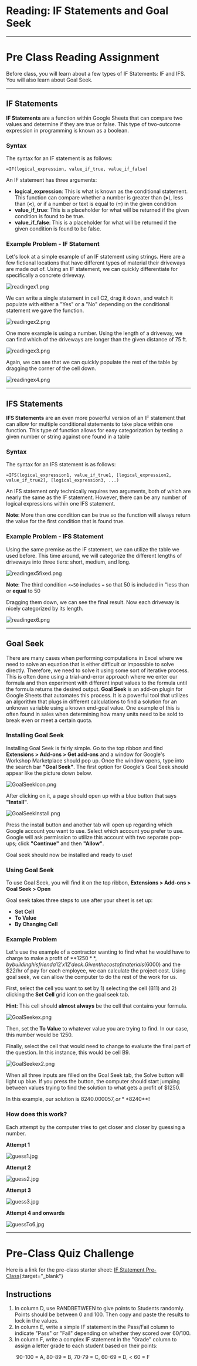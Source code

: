 #  Reading: IF Statements and Goal Seek

---

# Pre Class Reading Assignment

Before class, you will learn about a few types of IF Statements: IF and IFS. You will also learn about Goal Seek.

---

## IF Statements

**IF Statements** are a function within Google Sheets that can compare two values and determine if they are true or false. This type of two-outcome expression in programming is known as a boolean.

### Syntax

The syntax for an IF statement is as follows:

    =IF(logical_expression, value_if_true, value_if_false)

An IF statement has three arguments:

- **logical_expression**: This is what is known as the conditional statement. This function can compare whether a number is greater than (**>**), less than (**<**), or if a number or text is equal to (**=**) in the given condition
- **value_if_true**: This is a placeholder for what will be returned if the given condition is found to be true.
- **value_if_false**: This is a placeholder for what will be returned if the given condition is found to be false.

### Example Problem - IF Statement

Let's look at a simple example of an IF statement using strings. Here are a few fictional locations that have different types of material their driveways are made out of. Using an IF statement, we can quickly differentiate for specifically a concrete driveway.

![readingex1.png](images/readingex1.png)

We can write a single statement in cell C2, drag it down, and watch it populate with either a "Yes" or a "No" depending on the conditional statement we gave the function.

![readingex2.png](images/readingex2.png)

One more example is using a number. Using the length of a driveway, we can find which of the driveways are longer than the given distance of 75 ft.

![readingex3.png](images/readingex3.png)

Again, we can see that we can quickly populate the rest of the table by dragging the corner of the cell down.

![readingex4.png](images/readingex4.png)

---

## IFS Statements

**IFS Statements** are an even more powerful version of an IF statement that can allow for multiple conditional statements to take place within one function. This type of function allows for easy categorization by testing a given number or string against one found in a table

### Syntax

The syntax for an IFS statement is as follows:

    =IFS(logical_expression1, value_if_true1, [logical_expression2, value_if_true2], [logical_expression3, ...)

An IFS statement only technically requires two arguments, both of which are nearly the same as the IF statement. However, there can be any number of logical expressions within one IFS statement.

**Note**: More than one condition can be true so the function will always return the value for the first condition that is found true.

### Example Problem - IFS Statement

Using the same premise as the IF statement, we can utilize the table we used before. This time around, we will categorize the different lengths of driveways into three tiers: short, medium, and long.

![readingex5fixed.png](images/readingex5fixed.png)

**Note**: The third condition ```<=50``` includes ```=``` so that 50 is included in "less than or **equal** to 50

Dragging them down, we can see the final result. Now each driveway is nicely categorized by its length.

![readingex6.png](images/readingex6.png)

---

## Goal Seek

There are many cases when performing computations in Excel where we need to solve an equation that is either difficult or impossible to solve directly. Therefore, we need to solve it using some sort of iterative process. This is often done using a trial-and-error approach where we enter our formula and then experiment with different input values to the formula until the formula returns the desired output. **Goal Seek** is an add-on plugin for Google Sheets that automates this process. It is a powerful tool that utilizes an algorithm that plugs in different calculations to find a solution for an unknown variable using a known end-goal value. One example of this is often found in sales when determining how many units need to be sold to break even or meet a certain quota.

### Installing Goal Seek

Installing Goal Seek is fairly simple. Go to the top ribbon and find **Extensions > Add-ons > Get add-ons** and a window for Google's Workshop Marketplace should pop up. Once the window opens, type into the search bar **"Goal Seek"**. The first option for Google's Goal Seek should appear like the picture down below. 

![GoalSeekIcon.png](images/GoalSeekIcon.png)

After clicking on it, a page should open up with a blue button that says **"Install"**. 

![GoalSeekInstall.png](images/GoalSeekInstall.png)

Press the install button and another tab will open up regarding which Google account you want to use. Select which account you prefer to use. Google will ask permission to utilize this account with two separate pop-ups; click **"Continue"** and then **"Allow"**. 

Goal seek should now be installed and ready to use!

### Using Goal Seek

To use Goal Seek, you will find it on the top ribbon, **Extensions > Add-ons > Goal Seek > Open**

Goal seek takes three steps to use after your sheet is set up:

- **Set Cell**
- **To Value**
- **By Changing Cell**

### Example Problem 
Let's use the example of a contractor wanting to find what he would have to charge to make a profit of **$1250**, by building his friend a 12' x 12' deck. Given the cost of materials ($6000) and the $22/hr of pay for each employee, we can calculate the project cost. Using goal seek, we can allow the computer to do the rest of the work for us.

First, select the cell you want to set by 1) selecting the cell (B11) and 2) clicking the **Set Cell** grid icon on the goal seek tab. 

**Hint**: This cell should **almost always** be the cell that contains your formula.

![GoalSeekex.png](images/GoalSeekex.png)

Then, set the **To Value** to whatever value you are trying to find. In our case, this number would be 1250.

Finally, select the cell that would need to change to evaluate the final part of the question. In this instance, this would be cell B9.

![GoalSeekex2.png](images/GoalSeekex2.png)

When all three inputs are filled on the Goal Seek tab, the Solve button will light up blue. If you press the button, the computer should start jumping between values trying to find the solution to what gets a profit of $1250.

In this example, our solution is $8240.000057, or **$8240**!

### How does this work?

Each attempt by the computer tries to get closer and closer by guessing a number.

**Attempt 1**

![guess1.jpg](images/guess1.jpg)

**Attempt 2**

![guess2.jpg](images/guess2.jpg)

**Attempt 3**

![guess3.jpg](images/guess3.jpg)

**Attempt 4 and onwards**

![guessTo6.jpg](images/guessTo6.jpg)

---

# Pre-Class Quiz Challenge

Here is a link for the pre-class starter sheet: [IF Statement Pre-Class](https://docs.google.com/spreadsheets/d/1THgXpQWhGptdaxTNjyA9lHC3aBrUcUookT472WKRKFk/edit?usp=sharing){:target="_blank"}

## Instructions

1. In column D, use RANDBETWEEN to give points to Students randomly. Points should be between 0 and 100. Then copy and paste the results to lock in the values.
2. In column E, write a simple IF statement in the Pass/Fail column to indicate "Pass" or "Fail" depending on whether they scored over 60/100.
3.  In column F, write a complex IF statement in the "Grade" column to assign a letter grade to each student based on their points:

&nbsp;&nbsp;&nbsp;&nbsp;&nbsp;&nbsp;&nbsp;90-100 = A, 80-89 = B, 70-79 = C, 60-69 = D, < 60 = F
